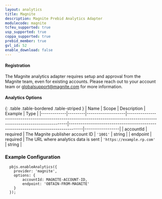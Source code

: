 ```yaml
---
layout: analytics
title: Magnite
description: Magnite Prebid Analytics Adapter
modulecode: magnite
tcfeu_supported: true
usp_supported: true
coppa_supported: true
prebid_member: true
gvl_id: 52
enable_download: false
---
```


#### Registration

The Magnite analytics adapter requires setup and approval from the
Magnite team, even for existing accounts. Please reach out to your account
team or <globalsupport@magnite.com> for more information.

#### Analytics Options

{: .table .table-bordered .table-striped }
| Name         | Scope              | Description                                                                                                                 | Example                                                                             | Type             |
|-------------|---------|--------------------|-----------------------------------------------------------------------------------------------------------------------------|-------------------------------------------------------------------------------------|------------------|
| accountId | required  | The Magnite publisher account ID | `'1001'`  | string |
| endpoint | required | The URL where analytics data is sent   | `'https://example.rp.com'`  | string |

### Example Configuration

```
  pbjs.enableAnalytics({
    provider: 'magnite',
    options: {
        accountId: MAGNITE-ACCOUNT-ID,
        endpoint: 'OBTAIN-FROM-MAGNITE'
    }
  });
```
